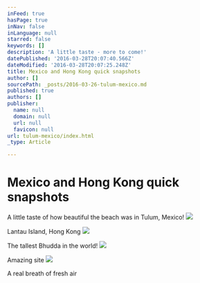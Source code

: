 ```yaml
---
inFeed: true
hasPage: true
inNav: false
inLanguage: null
starred: false
keywords: []
description: 'A little taste - more to come!'
datePublished: '2016-03-28T20:07:40.566Z'
dateModified: '2016-03-28T20:07:25.248Z'
title: Mexico and Hong Kong quick snapshots
author: []
sourcePath: _posts/2016-03-26-tulum-mexico.md
published: true
authors: []
publisher:
  name: null
  domain: null
  url: null
  favicon: null
url: tulum-mexico/index.html
_type: Article

---
```

# Mexico and Hong Kong quick snapshots

A little taste of how beautiful the beach was in Tulum, Mexico!
![](https://the-grid-user-content.s3-us-west-2.amazonaws.com/378957ac-c5d8-449a-9ede-f81018cbf454.gif)

Lantau Island, Hong Kong
![](https://the-grid-user-content.s3-us-west-2.amazonaws.com/65a1b28f-f58c-4f6d-ab13-ee34feb7b309.jpg)

The tallest Bhudda in the world!
![](https://the-grid-user-content.s3-us-west-2.amazonaws.com/f0121cfb-7dcb-4a61-999e-781d9ab18981.jpg)

Amazing site ![](https://the-grid-user-content.s3-us-west-2.amazonaws.com/fb136e77-a9ad-4ecf-99ac-3e32bd50208e.jpg)

A real breath of fresh air